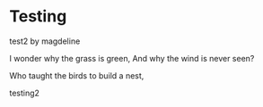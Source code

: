 # Testing

test2 by magdeline

I wonder why the grass is green,
And why the wind is never seen?

Who taught the birds to build a nest,

testing2
